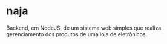# naja
Backend, em NodeJS, de um sistema web simples que realiza gerenciamento dos produtos de uma loja de eletrônicos.
